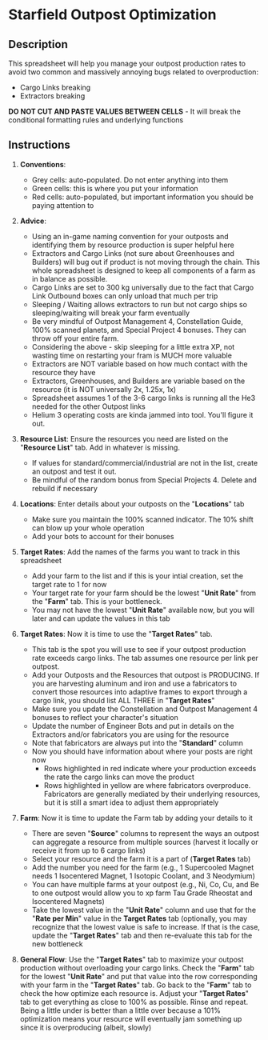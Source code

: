 # Starfield Outpost Optimization

## Description
This spreadsheet will help you manage your outpost production rates to avoid two common and massively annoying bugs related to overproduction:

- Cargo Links breaking
- Extractors breaking

 **DO NOT CUT AND PASTE VALUES BETWEEN CELLS** - It will break the conditional formatting rules and underlying functions										

## Instructions
1. **Conventions**:
     - Grey cells: auto-populated. Do not enter anything into them
     - Green cells: this is where you put your information
     - Red cells: auto-populated, but important information you should be paying attention to
														
2. **Advice**:
   - Using an in-game naming convention for your outposts and identifying them by resource production is super helpful here
   - Extractors and Cargo Links (not sure about Greenhouses and Builders) will bug out if product is not moving through the chain. This whole spreadsheet is designed to keep all components of a farm as in balance as possible.
   - Cargo Links are set to 300 kg universally due to the fact that Cargo Link Outbound boxes can only unload that much per trip
   - Sleeping / Waiting allows extractors to run but not cargo ships so sleeping/waiting will break your farm eventually
   - Be very mindful of Outpost Management 4, Constellation Guide, 100% scanned planets, and Special Project 4 bonuses. They can throw off your entire farm.
   - Considering the above - skip sleeping for a little extra XP, not wasting time on restarting your fram is MUCH more valuable
   - Extractors are NOT variable based on how much contact with the resource they have
   - Extractors, Greenhouses, and Builders are variable based on the resource (it is NOT universally 2x, 1.25x, 1x)
   - Spreadsheet assumes 1 of the 3-6 cargo links is running all the He3 needed for the other Outpost links
   - Helium 3 operating costs are kinda jammed into tool. You'll figure it out.																
  
3.  **Resource List**: Ensure the resources you need are listed on the "**Resource List**" tab. Add in whatever is missing.
     - If values for standard/commercial/industrial are not in the list, create an outpost and test it out.
     - Be mindful of the random bonus from Special Projects 4. Delete and rebuild if necessary
																
4. **Locations**: Enter details about your outposts on the "**Locations**" tab
     - Make sure you maintain the 100% scanned indicator. The 10% shift can blow up your whole operation
     - Add your bots to account for their bonuses
																
5. **Target Rates**: Add the names of the farms you want to track in this spreadsheet
     - Add your farm to the list and if this is your intial creation, set the target rate to 1 for now
     - Your target rate for your farm should be the lowest "**Unit Rate**" from the "**Farm**" tab. This is your bottleneck. 
     - You may not have the lowest "**Unit Rate**" available now, but you will later and can update the values in this tab
																
6. **Target Rates**: Now it is time to use the "**Target Rates**" tab.
     - This tab is the spot you will use to see if your outpost production rate exceeds cargo links. The tab assumes one resource per link per outpost.
     - Add your Outposts and the Resources that outpost is PRODUCING. If you are harvesting aluminum and iron and use a fabricators to convert those resources into adaptive frames to export through a cargo link, you should list ALL THREE in "**Target Rates**"
     - Make sure you update the Constellation and Outpost Management 4 bonuses to reflect your character's situation
     - Update the number of Engineer Bots and put in details on the Extractors and/or fabricators you are using for the resource
     - Note that fabricators are always put into the "**Standard**" column
     - Now you should have information about where your posts are right now
         - Rows highlighted in red indicate where your production exceeds the rate the cargo links can move the product
         - Rows highlighted in yellow are where fabricators overproduce. Fabricators are generally mediated by their underlying resources, but it is still a smart idea to adjust them appropriately
																
7. **Farm**: Now it is time to update the Farm tab by adding your details to it
     - There are seven "**Source**" columns to represent the ways an outpost can aggregate a resource from multiple sources (harvest it locally or receive it from up to 6 cargo links)
     - Select your resource and the farm it is a part of (**Target Rates** tab)
     - Add the number you need for the farm (e.g., 1 Supercooled Magnet needs 1 Isocentered Magnet, 1 Isotopic Coolant, and 3 Neodymium)
     - You can have multiple farms at your outpost (e.g., Ni, Co, Cu, and Be to one outpost would allow you to xp farm Tau Grade Rheostat and Isocentered Magnets)
     - Take the lowest value in the "**Unit Rate**" column and use that for the "**Rate per Min**" value in the **Target Rates** tab (optionally, you may recognize that the lowest value is safe to increase. If that is the case, update the "**Target Rates**" tab and then re-evaluate this tab for the new bottleneck
																
8. **General Flow**: Use the "**Target Rates**" tab to maximize your outpost production without overloading your cargo links. Check the "**Farm**" tab for the lowest "**Unit Rate**" and put that value into the row corresponding with your farm in the "**Target Rates**" tab. Go back to the "**Farm**" tab to check the how optimize each resource is. Adjust your "**Target Rates**" tab to get everything as close to 100% as possible. Rinse and repeat. Being a little under is better than a little over because a 101% optimization means your resource will eventually jam something up since it is overproducing (albeit, slowly)																
